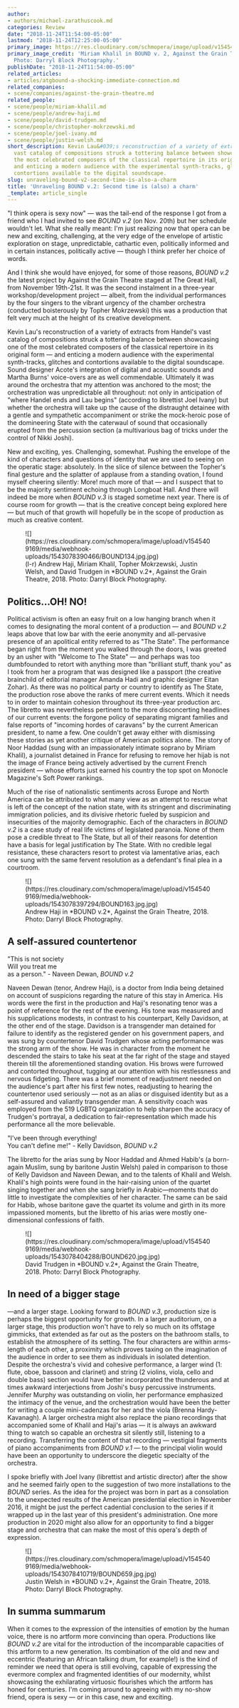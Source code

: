```yaml
---
author:
- authors/michael-zarathuscook.md
categories: Review
date: "2018-11-24T11:54:00-05:00"
lastmod: "2018-11-24T12:25:00-05:00"
primary_image: https://res.cloudinary.com/schmopera/image/upload/v1545409169/media/webhook-uploads/1543078379541/sqBOUND510.jpg.jpg
primary_image_credit: 'Miriam Khalil in BOUND v. 2, Against the Grain Theatre, 2018.
  Photo: Darryl Block Photography.'
publishDate: "2018-11-24T11:54:00-05:00"
related_articles:
- articles/atgbound-a-shocking-immediate-connection.md
related_companies:
- scene/companies/against-the-grain-theatre.md
related_people:
- scene/people/miriam-khalil.md
- scene/people/andrew-haji.md
- scene/people/david-trudgen.md
- scene/people/christopher-mokrzewski.md
- scene/people/joel-ivany.md
- scene/people/justin-welsh.md
short_description: Kevin Lau&#039;s reconstruction of a variety of extracts from Handel&#039;s
  vast catalog of compositions struck a tottering balance between showcasing one of
  the most celebrated composers of the classical repertoire in its original form —
  and enticing a modern audience with the experimental synth-tracks, glitches and
  contortions available to the digital soundscape.
slug: unraveling-bound-v2-second-time-is-also-a-charm
title: 'Unraveling BOUND v.2: Second time is (also) a charm'
_template: article_single
---
```


"I think opera is sexy now" — was the tail-end of the response I got from a friend who I had invited to see *BOUND v.2* (on Nov. 20th) but her schedule wouldn't let. What she really meant: I'm just realizing now that opera can be new and exciting, challenging, at the very edge of the envelope of artistic exploration on stage, unpredictable, cathartic even, politically informed and in certain instances, politically active — though I think prefer her choice of words. 

And I think she would have enjoyed, for some of those reasons, *BOUND v.2*  the latest project by Against the Grain Theatre staged at The Great Hall, from November 19th-21st. It was the second instalment in a three-year workshop/development project — albeit, from the individual performances by the four singers to the vibrant urgency of the chamber orchestra (conducted boisterously by Topher Mokrzewski) this was a production that felt very much at the height of its creative development. 

Kevin Lau's reconstruction of a variety of extracts from Handel's vast catalog of compositions struck a tottering balance between showcasing one of the most celebrated composers of the classical repertoire in its original form — and enticing a modern audience with the experimental synth-tracks, glitches and contortions available to the digital soundscape. Sound designer Acote's integration of digital and acoustic sounds and Martha Burns' voice-overs are as well commendable. Ultimately it was around the orchestra that my attention was anchored to the most; the orchestration was unpredictable all throughout: not only in anticipation of "where Handel ends and Lau begins" (according to librettist Joel Ivany) but whether the orchestra will take up the cause of the distraught detainee with a gentle and sympathetic accompaniment or strike the mock-heroic pose of the domineering State with the caterwaul of sound that occasionally erupted from the percussion section (a multivarious bag of tricks under the control of Nikki Joshi). 

New and exciting, yes. Challenging, somewhat. Pushing the envelope of the kind of characters and questions of identity that we are used to seeing on the operatic stage: absolutely. In the slice of silence between the Topher's final gesture and the splatter of applause from a standing ovation, I found myself cheering silently: More! much more of that — and I suspect that to be the majority sentiment echoing through Longboat Hall. And there will indeed be more when *BOUND v.3* is staged sometime next year. There is of course room for growth — that is the creative concept being explored here — but much of that growth will hopefully be in the scope of production as much as creative content. 

<figure data-type=image>
![](https://res.cloudinary.com/schmopera/image/upload/v1545409169/media/webhook-uploads/1543078390466/BOUND134.jpg.jpg)

<figcaption>(l-r) Andrew Haji, Miriam Khalil, Topher Mokrzewski, Justin Welsh, and David Trudgen in *BOUND v.2*, Against the Grain Theatre, 2018. Photo: Darryl Block Photography.</figcaption>
</figure>

## Politics…OH! NO!

Political activism is often an easy fruit on a low hanging branch when it comes to designating the moral content of a production — and *BOUND v.2* leaps above that low bar with the eerie anonymity and all-pervasive presence of an apolitical entity referred to as "The State". The performance began right from the moment you walked through the doors, I was greeted by an usher with "Welcome to The State" — and perhaps was too dumbfounded to retort with anything more than "brilliant stuff, thank you" as I took from her a program that was designed like a passport (the creative brainchild of editorial manager Amanda Hadi and graphic designer Eitan Zohar). As there was no political party or country to identify as The State, the production rose above the ranks of mere current events. Which it needs to in order to maintain cohesion throughout its three-year production arc. The libretto was nevertheless pertinent to the more disconcerting headlines of our current events: the forgone policy of separating migrant families and false reports of "incoming hordes of caravans" by the current American president, to name a few. One couldn't get away either with dismissing these stories as yet another critique of American politics alone. The story of Noor Haddad (sung with an impassionately intimate soprano by Miriam Khalil), a journalist detained in France for refusing to remove her hijab is not the image of France being actively advertised by the current French president — whose efforts just earned his country the top spot on Monocle Magazine's Soft Power rankings. 

Much of the rise of nationalistic sentiments across Europe and North America can be attributed to what many view as an attempt to rescue what is left of the concept of the nation state, with its stringent and discriminating immigration policies, and its divisive rhetoric fueled by suspicion and insecurities of the majority demographic. Each of the characters in *BOUND v.2* is a case study of real life victims of legislated paranoia. None of them pose a credible threat to The State, but all of their reasons for detention have a basis for legal justification by The State. With no credible legal resistance, these characters resort to protest via lamentative arias, each one sung with the same fervent resolution as a defendant's final plea in a courtroom.

<figure data-type=image>
![](https://res.cloudinary.com/schmopera/image/upload/v1545409169/media/webhook-uploads/1543078397294/BOUND163.jpg.jpg)

<figcaption>Andrew Haji in *BOUND v.2*, Against the Grain Theatre, 2018. Photo: Darryl Block Photography.</figcaption>
</figure>

## A self-assured countertenor

"This is not society<br>
Will you treat me <br>
as a person." - Naveen Dewan, *BOUND v.2*

Naveen Dewan (tenor, Andrew Haji), is a doctor from India being detained on account of suspicions regarding the nature of this stay in America. His words were the first in the production and Haji's resonating tenor was a point of reference for the rest of the evening. His tone was measured and his supplications modests, in contrast to his counterpart, Kelly Davidson, at the other end of the stage. Davidson is a transgender man detained for failure to identify as the registered gender on his government papers, and was sung by countertenor David Trudgen whose acting performance was the strong arm of the show. He was in character from the moment he descended the stairs to take his seat at the far right of the stage and stayed therein till the aforementioned standing ovation. His brows were furrowed and contorted throughout, tugging at our attention with his restlessness and nervous fidgeting. There was a brief moment of readjustment needed on the audience's part after his first few notes, readjusting to hearing the countertenor used seriously — not as an alias or disguised identity but as a self-assured and valiantly transgender man. A sensitivity coach was employed from the 519 LGBTQ organization to help sharpen the accuracy of Trudgen's portrayal, a dedication to fair-representation which made his performance all the more believable. 

"I've been through everything!<br>
You can't define me!" - Kelly Davidson, *BOUND v.2*<br>

The libretto for the arias sung by Noor Haddad and Ahmed Habib's (a born-again Muslim, sung by baritone Justin Welsh) paled in comparison to those of Kelly Davidson and Naveen Dewan, and to the talents of Khalil and Welsh. Khalil's high points were found in the hair-raising union of the quartet singing together and when she sang briefly in Arabic—moments that do little to investigate the complexities of her character. The same can be said for Habib, whose baritone gave the quartet its volume and girth in its more impassioned moments, but the libretto of his arias were mostly one-dimensional confessions of faith. 

<figure data-type=image>
![](https://res.cloudinary.com/schmopera/image/upload/v1545409169/media/webhook-uploads/1543078404288/BOUND620.jpg.jpg)

<figcaption>David Trudgen in *BOUND v.2*, Against the Grain Theatre, 2018. Photo: Darryl Block Photography.</figcaption>
</figure>

## In need of a bigger stage

—and a larger stage. Looking forward to *BOUND v.3*, production size is perhaps the biggest opportunity for growth. In a larger auditorium, on a larger stage, this production won't have to rely so much on its offstage gimmicks, that extended as far out as the posters on the bathroom stalls, to establish the atmosphere of its setting. The four characters are within arms-length of each other, a proximity which proves taxing on the imagination of the audience in order to see them as individuals in isolated detention. Despite the orchestra's vivid and cohesive performance, a larger wind (1: flute, oboe, bassoon and clarinet) and string (2 violins, viola, cello and double bass) section would have better incorporated the thunderous and at times awkward interjections from Joshi's busy percussive instruments. Jennifer Murphy was outstanding on violin, her performance emphasized the intimacy of the venue, and the orchestration would have been the better for writing a couple mini-cadenzas for her and the viola (Brenna Hardy-Kavanagh). A larger orchestra might also replace the piano recordings that accompanied some of Khalil and Haji's arias — it is always an awkward thing to watch so capable an orchestra sit silently still, listening to a recording. Transferring the content of that recording — vestigial fragments of piano accompaniments from *BOUND v.1* — to the principal violin would have been an opportunity to underscore the diegetic specialty of the orchestra. 

I spoke briefly with Joel Ivany (librettist and artistic director) after the show and he seemed fairly open to the suggestion of two more installations to the *BOUND* series. As the idea for the project was born in part as a consolation to the unexpected results of the American presidential election in November 2016, it might be just the perfect cadential conclusion to the series if it wrapped up in the last year of this president's administration. One more production in 2020 might also allow for an opportunity to find a bigger stage and orchestra that can make the most of this opera's depth of expression.

<figure data-type=image>
![](https://res.cloudinary.com/schmopera/image/upload/v1545409169/media/webhook-uploads/1543078410719/BOUND659.jpg.jpg)

<figcaption>Justin Welsh in *BOUND v.2*, Against the Grain Theatre, 2018. Photo: Darryl Block Photography.</figcaption>
</figure>

## In summa summarum

When it comes to the expression of the intensities of emotion by the human voice, there is no artform more convincing than opera. Productions like *BOUND v.2* are vital for the introduction of the incomparable capacities of this artform to a new generation. Its combination of the old and new and eccentric (featuring an African talking drum, for example!) is the kind of reminder we need that opera is still evolving, capable of expressing the evermore complex and fragmented identities of our modernity, whilst showcasing the exhilarating virtuosic flourishes which the artform has honed for centuries. I'm coming around to agreeing with my no-show friend, opera is sexy — or in this case, new and exciting.
